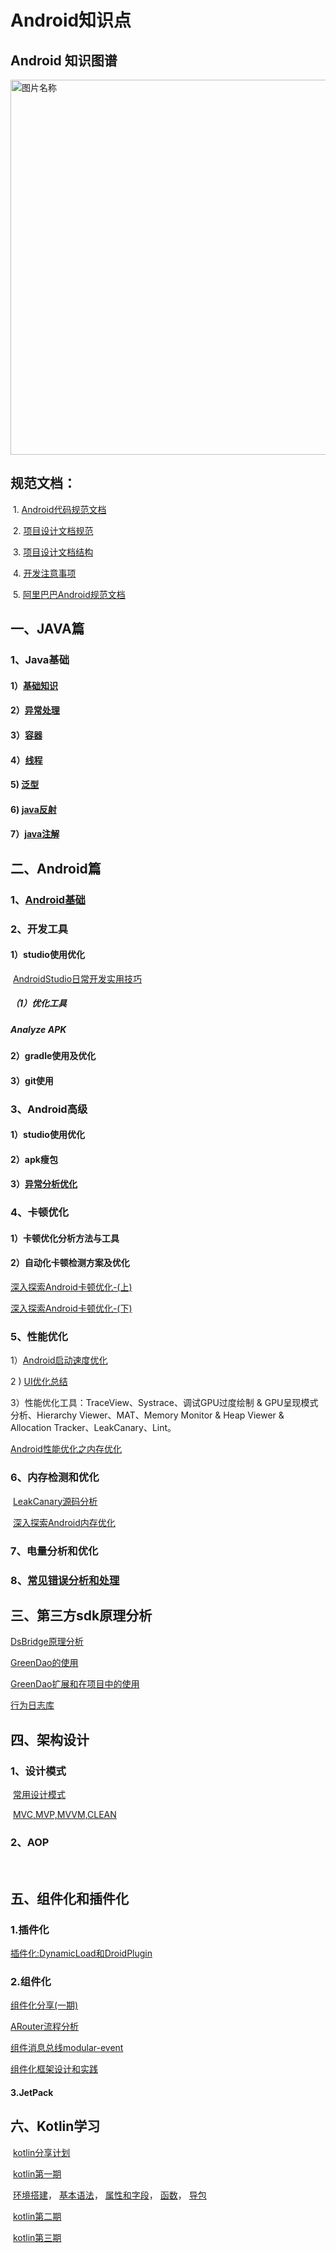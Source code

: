 # Android知识点

## Android 知识图谱

 <img src="./images/Android知识体系图谱.png" width="600" alt="图片名称"/>


## 规范文档：

​	1. [Android代码规范文档](编码规范/Android代码规范文档.md)

​	2. [项目设计文档规范](编码规范/项目设计文档规范.md)

​	3. [项目设计文档结构](编码规范/项目设计文档结构.md)

​	4. [开发注意事项](编码规范/开发注意事项.md)

​	5. [阿里巴巴Android规范文档](编码规范/阿里巴巴Android规范文档.pdf)



## 一、JAVA篇

### 1、Java基础

#### 1）[基础知识](java基础/java基础.md)

#### 2）[异常处理](java基础/Java异常.md)

#### 3）[容器](java基础/容器.md)

#### 4）[线程](java基础/线程.md)

#### 5) [泛型](java基础/java泛型.md)

#### 6) [java反射](java基础/java反射.md)

#### 7）[java注解](java基础/java注解.md)



## 二、Android篇

### 1、[Android基础](android基础/android基础.md)

### 2、开发工具

#### 							1）studio使用优化

​    [AndroidStudio日常开发实用技巧](studio优化/AndroidStudio日常开发实用技巧.md)

#####      											（1）优化工具

#####            																			Analyze APK

#### 							2）gradle使用及优化



#### 							3）git使用



### 3、Android高级

#### 							1）studio使用优化
#### 							2）apk瘦包

#### 			3）[异常分析优化](android高级/异常分析优化.md)



### 4、卡顿优化
####     							1）卡顿优化分析方法与工具
####     							2）自动化卡顿检测方案及优化

[深入探索Android卡顿优化-(上)](https://juejin.im/post/5e41fb7de51d4526c80e9108)

[深入探索Android卡顿优化-(下)](https://juejin.im/post/5e49fc29e51d4526d326b056)



### 5、性能优化

1）[Android启动速度优化](https://juejin.im/post/5e6f18a951882549422ef333)

2 )  [UI优化总结](ui优化/UI优化.md)

3）性能优化工具：TraceView、Systrace、调试GPU过度绘制 & GPU呈现模式分析、Hierarchy Viewer、MAT、Memory Monitor & Heap Viewer & Allocation Tracker、LeakCanary、Lint。

[Android性能优化之内存优化](https://juejin.im/post/5e72b2d151882549236f9cb8)



### 6、内存检测和优化

​    [LeakCanary源码分析](内存检测和优化/LeakCanary源码分析.md)

​    [深入探索Android内存优化](https://jsonchao.github.io/2019/12/29/深入探索Android内存优化/)

### 7、电量分析和优化



### 8、[常见错误分析和处理](常见错误处理.md)



## 三、第三方sdk原理分析

   [DsBridge原理分析](第三方SDK/DsBridge原理分析.md)

   [GreenDao的使用](第三方SDK/GreenDao的使用.md)

   [GreenDao扩展和在项目中的使用](第三方SDK/GreenDao扩展和在项目中的使用.md)

   [行为日志库](第三方SDK/行为日志库.md)




## 四、架构设计

### 1、设计模式

​	[常用设计模式](设计模式/设计模式.md)

​	[MVC,MVP,MVVM,CLEAN](设计模式/设计模式.md)

### 2、AOP

​	

## 五、组件化和插件化

### 1.插件化

   [插件化:DynamicLoad和DroidPlugin](组件化和插件/插件.md)

### 2.组件化

 [组件化分享(一期)](组件化和插件/组件化分享(一期).md)

 [ARouter流程分析](ARouter流程分析/ARouter流程分析.md)

 [组件消息总线modular-event](组件化和插件/modular-event.md)

 [组件化框架设计和实践](组件化和插件/组件化框架设计和实践.md)

####  3.JetPack



## 六、Kotlin学习

​	[kotlin分享计划](kotlin/培训计划.md)

​    [kotlin第一期](kotlin/第一期培训内容.md)

​	    [环境搭建](kotlin/第一期/环境搭建.md)， [基本语法](kotlin/第一期/Kotlin-基本语法及使用.md)， [属性和字段](kotlin/第一期/Kotlin-属性与字段详解.md)， [函数](kotlin/第一期/Kotlin-函数详解.md)， [导包](kotlin/第一期/Kotlin-导包说明.md)

​    [kotlin第二期](kotlin/第二期培训内容.md)

​	[kotlin第三期](kotlin/第三期培训内容.md)



